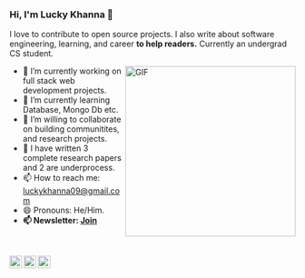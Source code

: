 ### Hi, I'm Lucky Khanna 👋

I love to contribute to open source projects. I also write about software engineering, learning, and career **to help readers.** Currently an undergrad CS student. 

<img align="right" alt="GIF" height="300px" width="300px" src="./assets/skr-sig.gif" />

- 🔭 I’m currently working on full stack web development projects.
- 🌱 I’m currently learning Database, Mongo Db etc.
- 👯 I’m willing to collaborate on building communitites, and research projects.
- 👯 I have written 3 complete research papers and 2 are underprocess.
- 📫 How to reach me: luckykhanna09@gmail.com
- 😄 Pronouns: He/Him.
- **📫 Newsletter: [Join](https://frozen-chamber-84180.herokuapp.com/)**





<br>



<br>
<a href="https://twitter.com/LuckyKh96031152?s=20">
  <img align="left" alt="Lucky Khanna | Twitter" width="22px" src="https://cdn.jsdelivr.net/npm/simple-icons@v3/icons/twitter.svg" />
</a>
<a href="https://www.linkedin.com/in/lucky-khanna">
  <img align="left" alt="Lucky Khanna LinkdeIN" width="22px" src="https://cdn.jsdelivr.net/npm/simple-icons@v3/icons/linkedin.svg" />
</a>

<a href="http://www.bigbucket.rf.gd">
  <img align="left" alt="Buy me a Coffee" width="22px" src="https://cdn.jsdelivr.net/npm/simple-icons@3.0.1/icons/buymeacoffee.svg" />
</a>

